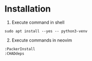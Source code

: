 # Installation
1. Execute command in shell
```shell
sudo apt install --yes -- python3-venv
```
2. Execute commands in neovim
```bash
:PackerInstall
:CHADdeps
```
